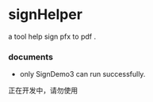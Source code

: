 # signHelper
a tool help sign pfx to pdf .

### documents

* only SignDemo3 can run successfully.

正在开发中，请勿使用